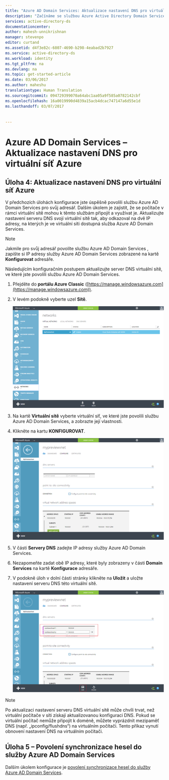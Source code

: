 ```yaml
---
title: "Azure AD Domain Services: Aktualizace nastavení DNS pro virtuální síť Azure | Dokumentace Microsoftu"
description: "Začínáme se službou Azure Active Directory Domain Services"
services: active-directory-ds
documentationcenter: 
author: mahesh-unnikrishnan
manager: stevenpo
editor: curtand
ms.assetid: d4f3e82c-6807-4690-b298-4eabad2b7927
ms.service: active-directory-ds
ms.workload: identity
ms.tgt_pltfrm: na
ms.devlang: na
ms.topic: get-started-article
ms.date: 03/06/2017
ms.author: maheshu
translationtype: Human Translation
ms.sourcegitcommit: 094729399070a64abc1aa05a9f585a0782142cbf
ms.openlocfilehash: 16a0019990d4839a15acb4dcac747147a6d55e1d
ms.lasthandoff: 03/07/2017


---
```

# <a name="azure-ad-domain-services---update-dns-settings-for-the-azure-virtual-network"></a>Azure AD Domain Services – Aktualizace nastavení DNS pro virtuální síť Azure
## <a name="task-4-update-dns-settings-for-the-azure-virtual-network"></a>Úloha 4: Aktualizace nastavení DNS pro virtuální síť Azure
V předchozích úlohách konfigurace jste úspěšně povolili službu Azure AD Domain Services pro svůj adresář. Dalším úkolem je zajistit, že se počítače v rámci virtuální sítě mohou k těmto službám připojit a využívat je. Aktualizujte nastavení serveru DNS svojí virtuální sítě tak, aby odkazoval na dvě IP adresy, na kterých je ve virtuální síti dostupná služba Azure AD Domain Services.

> [!NOTE]
> Jakmile pro svůj adresář povolíte službu Azure AD Domain Services , zapište si IP adresy služby Azure AD Domain Services zobrazené na kartě **Konfigurovat** adresáře.
>
>

Následujícím konfiguračním postupem aktualizujte server DNS virtuální sítě, ve které jste povolili službu Azure AD Domain Services.

1. Přejděte do **portálu Azure Classic** ([https://manage.windowsazure.com](https://manage.windowsazure.com)).
2. V levém podokně vyberte uzel **Sítě**.

    ![Uzel virtuálních sítí](./media/active-directory-domain-services-getting-started/virtual-network-select.png)
3. Na kartě **Virtuální sítě** vyberte virtuální síť, ve které jste povolili službu Azure AD Domain Services, a zobrazte její vlastnosti.
4. Klikněte na kartu **KONFIGUROVAT**.

    ![Uzel virtuálních sítí](./media/active-directory-domain-services-getting-started/virtual-network-configure-tab.png)
5. V části **Servery DNS** zadejte IP adresy služby Azure AD Domain Services.
6. Nezapomeňte zadat obě IP adresy, které byly zobrazeny v části **Domain Services** na kartě **Konfigurace** adresáře.
7. V podokně úloh v dolní části stránky klikněte na **Uložit** a uložte nastavení serveru DNS této virtuální sítě.

   ![Aktualizujte nastavení serveru DNS virtuální sítě.](./media/active-directory-domain-services-getting-started/update-dns.png)

> [!NOTE]
> Po aktualizaci nastavení serveru DNS virtuální sítě může chvíli trvat, než virtuální počítače v síti získají aktualizovanou konfiguraci DNS. Pokud se virtuální počítač nemůže připojit k doméně, můžete vyprázdnit mezipaměť DNS (např. „ipconfig/flushdns“) na virtuálním počítači. Tento příkaz vynutí obnovení nastavení DNS na virtuálním počítači.
>
>

## <a name="task-5---enable-password-synchronization-to-azure-ad-domain-services"></a>Úloha 5 – Povolení synchronizace hesel do služby Azure AD Domain Services
Dalším úkolem konfigurace je [povolení synchronizace hesel do služby Azure AD Domain Services](active-directory-ds-getting-started-password-sync.md).


